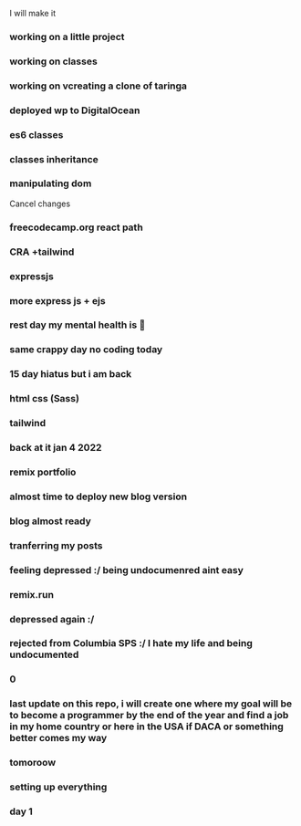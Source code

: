 I will make it

### working on a little project

### working on classes

### working on vcreating a clone of taringa

### deployed wp to DigitalOcean

### es6 classes

### classes inheritance

### manipulating dom
Cancel changes
### freecodecamp.org react path

### CRA +tailwind

### expressjs

### more express js + ejs

### rest day my mental health is 💩 

### same crappy day no coding today

### 15 day hiatus but i am back

### html css (Sass)

### tailwind


### back at it jan 4 2022

### remix portfolio

### almost time to deploy new blog version

### blog almost ready

### tranferring my posts 

### feeling depressed :/ being undocumenred aint easy 


### remix.run

### depressed again :/

### rejected from Columbia SPS :/ I hate my life and being undocumented 

### 0

### last update on this repo, i will create one where my goal will be to become a programmer by the end of the year and find a job in my home country or here in the USA if DACA or something better comes my way

### tomoroow

### setting up everything

### day 1
